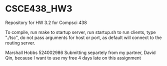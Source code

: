 # CSCE438_HW3
Repository for HW 3.2 for Compsci 438




To compile, run make
to startup server, run startup.sh
to run clients, type "./tsc", do not pass arguments for host or port, as default will connect to the routing server. 

Marshall Hobbs 524002986
Submitting separtely from my partner, David Qin, because I want to use my free 4 days late on this assignment